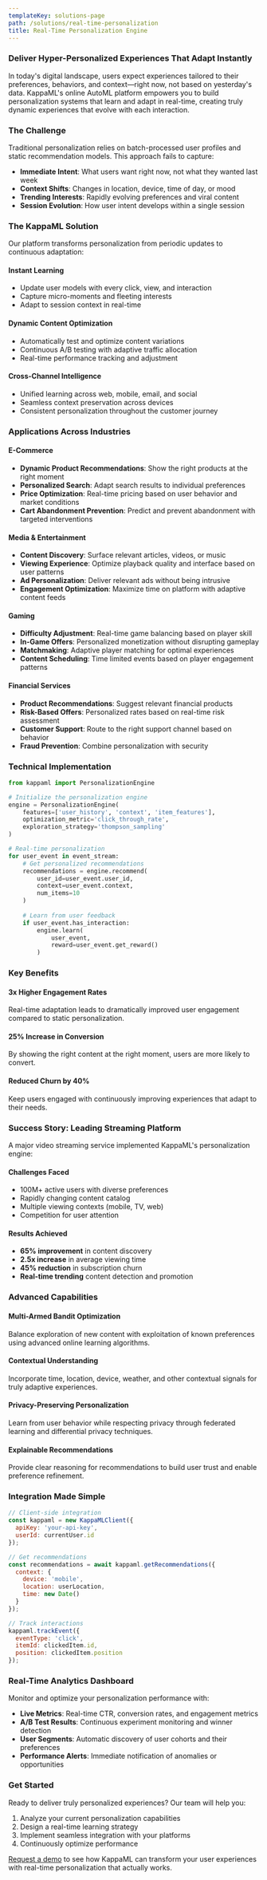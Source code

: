 ```yaml
---
templateKey: solutions-page
path: /solutions/real-time-personalization
title: Real-Time Personalization Engine
---
```


### Deliver Hyper-Personalized Experiences That Adapt Instantly

In today's digital landscape, users expect experiences tailored to their preferences, behaviors, and context—right now, not based on yesterday's data. KappaML's online AutoML platform empowers you to build personalization systems that learn and adapt in real-time, creating truly dynamic experiences that evolve with each interaction.

### The Challenge

Traditional personalization relies on batch-processed user profiles and static recommendation models. This approach fails to capture:

- **Immediate Intent**: What users want right now, not what they wanted last week
- **Context Shifts**: Changes in location, device, time of day, or mood
- **Trending Interests**: Rapidly evolving preferences and viral content
- **Session Evolution**: How user intent develops within a single session

### The KappaML Solution

Our platform transforms personalization from periodic updates to continuous adaptation:

#### **Instant Learning**
- Update user models with every click, view, and interaction
- Capture micro-moments and fleeting interests
- Adapt to session context in real-time

#### **Dynamic Content Optimization**
- Automatically test and optimize content variations
- Continuous A/B testing with adaptive traffic allocation
- Real-time performance tracking and adjustment

#### **Cross-Channel Intelligence**
- Unified learning across web, mobile, email, and social
- Seamless context preservation across devices
- Consistent personalization throughout the customer journey

### Applications Across Industries

#### **E-Commerce**
- **Dynamic Product Recommendations**: Show the right products at the right moment
- **Personalized Search**: Adapt search results to individual preferences
- **Price Optimization**: Real-time pricing based on user behavior and market conditions
- **Cart Abandonment Prevention**: Predict and prevent abandonment with targeted interventions

#### **Media & Entertainment**
- **Content Discovery**: Surface relevant articles, videos, or music
- **Viewing Experience**: Optimize playback quality and interface based on user patterns
- **Ad Personalization**: Deliver relevant ads without being intrusive
- **Engagement Optimization**: Maximize time on platform with adaptive content feeds

#### **Gaming**
- **Difficulty Adjustment**: Real-time game balancing based on player skill
- **In-Game Offers**: Personalized monetization without disrupting gameplay
- **Matchmaking**: Adaptive player matching for optimal experiences
- **Content Scheduling**: Time limited events based on player engagement patterns

#### **Financial Services**
- **Product Recommendations**: Suggest relevant financial products
- **Risk-Based Offers**: Personalized rates based on real-time risk assessment
- **Customer Support**: Route to the right support channel based on behavior
- **Fraud Prevention**: Combine personalization with security

### Technical Implementation

```python
from kappaml import PersonalizationEngine

# Initialize the personalization engine
engine = PersonalizationEngine(
    features=['user_history', 'context', 'item_features'],
    optimization_metric='click_through_rate',
    exploration_strategy='thompson_sampling'
)

# Real-time personalization
for user_event in event_stream:
    # Get personalized recommendations
    recommendations = engine.recommend(
        user_id=user_event.user_id,
        context=user_event.context,
        num_items=10
    )
    
    # Learn from user feedback
    if user_event.has_interaction:
        engine.learn(
            user_event,
            reward=user_event.get_reward()
        )
```

### Key Benefits

#### **3x Higher Engagement Rates**
Real-time adaptation leads to dramatically improved user engagement compared to static personalization.

#### **25% Increase in Conversion**
By showing the right content at the right moment, users are more likely to convert.

#### **Reduced Churn by 40%**
Keep users engaged with continuously improving experiences that adapt to their needs.

### Success Story: Leading Streaming Platform

A major video streaming service implemented KappaML's personalization engine:

#### **Challenges Faced**
- 100M+ active users with diverse preferences
- Rapidly changing content catalog
- Multiple viewing contexts (mobile, TV, web)
- Competition for user attention

#### **Results Achieved**
- **65% improvement** in content discovery
- **2.5x increase** in average viewing time
- **45% reduction** in subscription churn
- **Real-time trending** content detection and promotion

### Advanced Capabilities

#### **Multi-Armed Bandit Optimization**
Balance exploration of new content with exploitation of known preferences using advanced online learning algorithms.

#### **Contextual Understanding**
Incorporate time, location, device, weather, and other contextual signals for truly adaptive experiences.

#### **Privacy-Preserving Personalization**
Learn from user behavior while respecting privacy through federated learning and differential privacy techniques.

#### **Explainable Recommendations**
Provide clear reasoning for recommendations to build user trust and enable preference refinement.

### Integration Made Simple

```javascript
// Client-side integration
const kappaml = new KappaMLClient({
  apiKey: 'your-api-key',
  userId: currentUser.id
});

// Get recommendations
const recommendations = await kappaml.getRecommendations({
  context: {
    device: 'mobile',
    location: userLocation,
    time: new Date()
  }
});

// Track interactions
kappaml.trackEvent({
  eventType: 'click',
  itemId: clickedItem.id,
  position: clickedItem.position
});
```

### Real-Time Analytics Dashboard

Monitor and optimize your personalization performance with:

- **Live Metrics**: Real-time CTR, conversion rates, and engagement metrics
- **A/B Test Results**: Continuous experiment monitoring and winner detection
- **User Segments**: Automatic discovery of user cohorts and their preferences
- **Performance Alerts**: Immediate notification of anomalies or opportunities

### Get Started

Ready to deliver truly personalized experiences? Our team will help you:

1. Analyze your current personalization capabilities
2. Design a real-time learning strategy
3. Implement seamless integration with your platforms
4. Continuously optimize performance

[Request a demo](/contact) to see how KappaML can transform your user experiences with real-time personalization that actually works. 